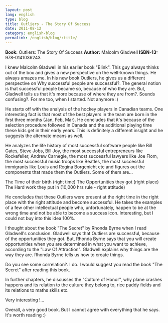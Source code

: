 ```yaml
---
layout: post
lang: english
type: blog
title: Outliers - The Story Of Success
date: 2011-08-12
category: english-blog
permalink: /english/blog/:title/
---
```


**Book:** Outliers: The Story Of Success
**Author:** Malcolm Gladwell
**ISBN-13:** 978-0141036243

I knew Malcolm Gladwell in his earlier book "Blink". This guy always thinks out of the box and gives a new perspective on the well-known things. He always amazes me. In his new book Outliers, he gives us a different perspective on Why successful people are successful?.  The general notion is that successful people became so, because of who they are. But, Gladwell tells us that it's more because of where they are from?. Sounds confusing?. For me too, when I started. Not anymore :)

He starts off with the analysis of the hockey players in Canadian teams. One interesting fact is that most of the best players in the team are born in the first three months (Jan, Feb, Mar). He concludes that it's because of the selection procedure followed in Canada and the additional playing time these kids get in their early years. This is definitely a different insight and he suggests the alternate means as well.

He analyzes the life history of most successful software people like Bill Gates, Steve Jobs, Bill Joy, the most successful entrepreneurs like Rockefeller, Andrew Carnegie, the most successful lawyers like Joe Flom, the most successful music troops like Beatles, the most successful immigrants like Louis and Regina Borgenicht etc and figures out the components that made them the Outliers. Some of them are...

The Time of their birth (right time)
The Opportunities they got (right place)
The Hard work they put in (10,000 hrs rule - right attitude)

He concludes that these Outliers were present at the right time in the right place with the right attitude and become successful. He takes the examples of a few other intellectual people who, unfortunately, happen to be at the wrong time and not be able to become a success icon. Interesting, but I could not buy into this idea 100%.

I thought about the book "The Secret" by Rhonda Byrne when I read Gladwell's conclusion. Gladwell says that Outliers are successful, because of the opportunities they got. But, Rhonda Byrne says that you will create opportunities when you are determined in what you want to achieve, according to the "Law Of Attraction". Gladwell explains why things are the way they are. Rhonda Byrne tells us how to create things.

Do you see some correlation?. I do. I would suggest you read the book "The Secret" after reading this book.

In further chapters, he discusses the "Culture of Honor", why plane crashes happens and its relation to the culture they belong to, rice paddy fields and its relations to maths skills etc.

Very interesting !...

Overall, a very good book. But I cannot agree with everything that he says. It's worth reading :)
